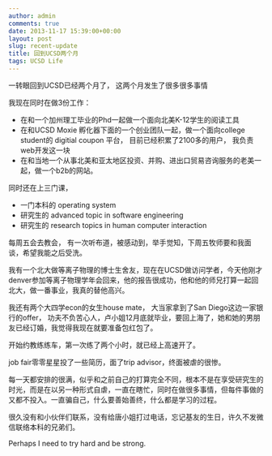 ```yaml
---
author: admin
comments: true
date: 2013-11-17 15:39:00+00:00
layout: post
slug: recent-update
title: 回到UCSD两个月
tags: UCSD Life
---
```


一转眼回到UCSD已经两个月了， 这两个月发生了很多很多事情

我现在同时在做3份工作：

* 在和一个加州理工毕业的Phd一起做一个面向北美K-12学生的阅读工具
* 在和UCSD Moxie 孵化器下面的一个创业团队一起，做一个面向college student的 digitial coupon 平台， 目前已经积累了2100多的用户， 我负责web开发这一块
* 在和当地一个从事北美和亚太地区投资、并购、进出口贸易咨询服务的老美一起，做一个b2b的网站。

同时还在上三门课，
* 一门本科的 operating system
* 研究生的 advanced topic in software engineering
* 研究生的 research topics in human computer interaction

每周五会去教会， 有一次听布道，被感动到，举手觉知，下周五牧师要和我面谈，希望我能之后受洗。

我有一个北大做等离子物理的博士生舍友，现在在UCSD做访问学者，今天他刚才denver参加等离子物理学年会回来，他的报告很成功，他和他的师兄打算一起回北大，做一番事业，我真的替他高兴。

我还有两个大四学econ的女生house mate， 大当家拿到了San Diego这边一家银行的offer， 功夫不负苦心人，卢小姐12月底就毕业，要回上海了，她和她的男朋友已经订婚，我觉得我现在就要准备包红包了。

开始约教练练车，第一次练了两个小时，就已经上高速开了。

job fair零零星星投了一些简历，面了trip advisor，终面被虐的很惨。

每一天都安排的很满，似乎和之前自己的打算完全不同，根本不是在享受研究生的时光，而是在以另一种形式自虐，一直在瞎忙，同时在做很多事情，但每件事做的又都不投入。一直骗自己，什么要善始善终，什么都是学习的过程。

很久没有和小伙伴们联系，没有给唐小姐打过电话，忘记基友的生日，许久不发微信联络本科的兄弟们。

Perhaps I need to try hard and be strong.

